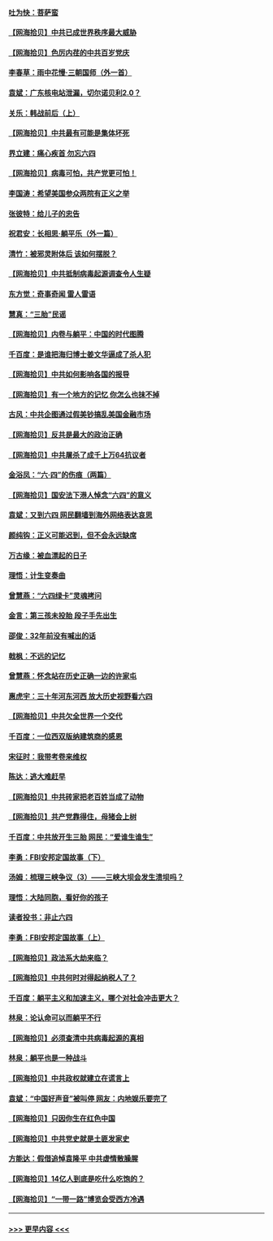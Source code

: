 #### [吐为快：菩萨蛮](../pages/nsc993/n13030033.md?t=06181901) 
#### [【网海拾贝】中共已成世界秩序最大威胁](../pages/nsc993/n13028138.md?t=06181901) 
#### [【网海拾贝】色厉内荏的中共百岁党庆](../pages/nsc993/n13025582.md?t=06181901) 
#### [李春草：雨中花慢‧三朝国师（外一首）](../pages/nsc993/n13025567.md?t=06181901) 
#### [袁斌：广东核电站泄漏，切尔诺贝利2.0？](../pages/nsc993/n13025475.md?t=06181901) 
#### [关乐：韩战前后（上）](../pages/nsc993/n13025387.md?t=06181901) 
#### [【网海拾贝】中共最有可能是集体坏死](../pages/nsc993/n13023101.md?t=06181901) 
#### [界立建：痛心疾首 勿忘六四](../pages/nsc993/n13022339.md?t=06181901) 
#### [【网海拾贝】病毒可怕，共产党更可怕！](../pages/nsc993/n13020728.md?t=06181901) 
#### [李国涛：希望美国参众两院有正义之举](../pages/nsc993/n13020674.md?t=06181901) 
#### [张彼特：给儿子的忠告](../pages/nsc993/n13018934.md?t=06181901) 
#### [祝君安：长相思‧躺平乐（外一篇）](../pages/nsc993/n13018923.md?t=06181901) 
#### [清竹：被邪灵附体后 该如何摆脱？](../pages/nsc993/n13018877.md?t=06181901) 
#### [【网海拾贝】中共抵制病毒起源调查令人生疑](../pages/nsc993/n13017785.md?t=06181901) 
#### [东方觉：奇事奇闻 雷人雷语](../pages/nsc993/n13017577.md?t=06181901) 
#### [慧真：“三胎”民谣](../pages/nsc993/n13017394.md?t=06181901) 
#### [【网海拾贝】内卷与躺平：中国的时代图腾](../pages/nsc993/n13016128.md?t=06181901) 
#### [千百度：是谁把海归博士姜文华逼成了杀人犯](../pages/nsc993/n13015218.md?t=06181901) 
#### [【网海拾贝】中共如何影响各国的报导](../pages/nsc993/n13012599.md?t=06181901) 
#### [【网海拾贝】有一个地方的记忆 你怎么也抹不掉](../pages/nsc993/n13009802.md?t=06181901) 
#### [古风：中共企图通过假美钞搞乱美国金融市场](../pages/nsc993/n13009626.md?t=06181901) 
#### [【网海拾贝】反共是最大的政治正确](../pages/nsc993/n13007051.md?t=06181901) 
#### [【网海拾贝】中共屠杀了成千上万64抗议者](../pages/nsc993/n13002713.md?t=06181901) 
#### [金浴凤：“六·四”的伤痕（两篇）](../pages/nsc993/n13001719.md?t=06181901) 
#### [【网海拾贝】国安法下港人悼念“六四”的意义](../pages/nsc993/n13001039.md?t=06181901) 
#### [袁斌：又到六四 网民翻墙到海外网络表达哀思](../pages/nsc993/n13000995.md?t=06181901) 
#### [颜纯钩：正义可能迟到，但不会永远缺席](../pages/nsc993/n13000920.md?t=06181901) 
#### [万古缘：被血漂起的日子](../pages/nsc993/n13000914.md?t=06181901) 
#### [理悟：计生变奏曲](../pages/nsc993/n13000414.md?t=06181901) 
#### [曾慧燕：“六四绿卡”灵魂拷问](../pages/nsc993/n13000277.md?t=06181901) 
#### [金言：第三孩未投胎 段子手先出生](../pages/nsc993/n13000215.md?t=06181901) 
#### [邵俊：32年前没有喊出的话](../pages/nsc993/n13000181.md?t=06181901) 
#### [戟枫：不远的记忆](../pages/nsc993/n13000121.md?t=06181901) 
#### [曾慧燕：怀念站在历史正确一边的许家屯](../pages/nsc993/n13000073.md?t=06181901) 
#### [惠虎宇：三十年河东河西 放大历史视野看六四](../pages/nsc993/n13000018.md?t=06181901) 
#### [【网海拾贝】中共欠全世界一个交代](../pages/nsc993/n12998706.md?t=06181901) 
#### [千百度：一位西双版纳建筑商的感恩](../pages/nsc993/n12998487.md?t=06181901) 
#### [宋征时：我带考卷来维权](../pages/nsc993/n12994088.md?t=06181901) 
#### [陈达：逃大难赶早](../pages/nsc993/n12993569.md?t=06181901) 
#### [【网海拾贝】中共砖家把老百姓当成了动物](../pages/nsc993/n12993483.md?t=06181901) 
#### [【网海拾贝】共产党靠得住，母猪会上树](../pages/nsc993/n12990730.md?t=06181901) 
#### [千百度：中共放开生三胎 网民：“爱谁生谁生”](../pages/nsc993/n12990644.md?t=06181901) 
#### [李勇：FBI安邦定国故事（下）](../pages/nsc993/n12987854.md?t=06181901) 
#### [汤姆：梳理三峡争议（3）——三峡大坝会发生溃坝吗？](../pages/nsc993/n12989806.md?t=06181901) 
#### [理悟：大陆同胞，看好你的孩子](../pages/nsc993/n12989778.md?t=06181901) 
#### [读者投书：非止六四](../pages/nsc993/n12989673.md?t=06181901) 
#### [李勇：FBI安邦定国故事（上）](../pages/nsc993/n12987749.md?t=06181901) 
#### [【网海拾贝】政法系大劫来临？](../pages/nsc993/n12987596.md?t=06181901) 
#### [【网海拾贝】中共何时对得起纳税人了？](../pages/nsc993/n12985578.md?t=06181901) 
#### [千百度：躺平主义和加速主义，哪个对社会冲击更大？](../pages/nsc993/n12985512.md?t=06181901) 
#### [林泉：论认命可以而躺平不行](../pages/nsc993/n12985505.md?t=06181901) 
#### [【网海拾贝】必须查清中共病毒起源的真相](../pages/nsc993/n12984276.md?t=06181901) 
#### [林泉：躺平也是一种战斗](../pages/nsc993/n12984194.md?t=06181901) 
#### [【网海拾贝】中共政权就建立在谎言上](../pages/nsc993/n12981880.md?t=06181901) 
#### [袁斌：“中国好声音”被叫停 网友：内地娱乐要完了](../pages/nsc993/n12981826.md?t=06181901) 
#### [【网海拾贝】只因你生在红色中国](../pages/nsc993/n12979096.md?t=06181901) 
#### [【网海拾贝】中共党史就是土匪发家史](../pages/nsc993/n12976478.md?t=06181901) 
#### [方能达：假借追悼袁隆平 中共虚情散臊腥](../pages/nsc993/n12976396.md?t=06181901) 
#### [【网海拾贝】14亿人到底是吃什么吃饱的？](../pages/nsc993/n12974125.md?t=06181901) 
#### [【网海拾贝】“一带一路”博览会受西方冷遇](../pages/nsc993/n12971787.md?t=06181901) 

----
#### [ >>> 更早内容 <<< ](../indexes/nsc993-earlier.md)
